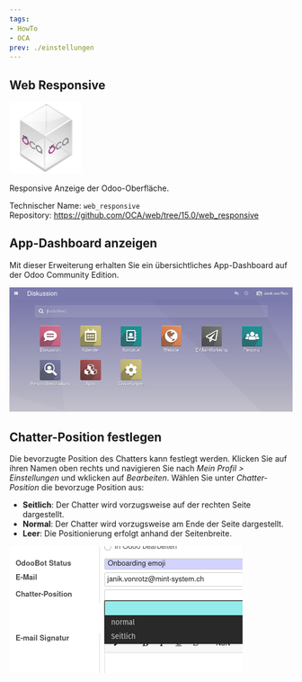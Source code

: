 ```yaml
---
tags:
- HowTo
- OCA
prev: ./einstellungen
---
```

## Web Responsive
![icon_oca_app](assets/icon_oca_app.png)

Responsive Anzeige der Odoo-Oberfläche.

Technischer Name: `web_responsive`\
Repository: <https://github.com/OCA/web/tree/15.0/web_responsive>

## App-Dashboard anzeigen

Mit dieser Erweiterung erhalten Sie ein übersichtliches App-Dashboard auf der Odoo Community Edition.

![](assets/Web%20Responsive.png)

## Chatter-Position festlegen

Die bevorzugte Position des Chatters kann festlegt werden. Klicken Sie auf ihren Namen oben rechts und navigieren Sie nach *Mein Profil > Einstellungen* und wklicken auf *Bearbeiten*. Wählen Sie unter *Chatter-Position* die bevorzuge Position aus:

* **Seitlich**: Der Chatter wird vorzugsweise auf der rechten Seite dargestellt.
* **Normal**: Der Chatter wird vorzugsweise am Ende der Seite dargestellt.
* **Leer**: Die Positionierung erfolgt anhand der Seitenbreite.

![](assets/Web%20Responsive%20Chatter-Position%20Auswahl.png)